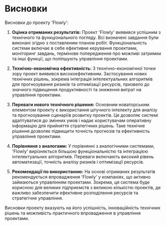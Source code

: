 # Висновки

Висновки до проекту 'Flowly':

1. **Оцінка отриманих результатів:**
   Проект 'Flowly' виявився успішним з технічного та функціонального погляду. Всі визначені завдання були виконані згідно з поставленим планом робіт. Функціональність системи включає в себе ефективне керування проектами, моніторинг завдань, термінове попередження про можливі затримки та інші функції, що поліпшують управління проектами.

2. **Технічно-економічна ефективність:**
   З технічно-економічної точки зору проект виявився високоефективним. Застосування нових технічних рішень, зокрема інтеграція інтелектуальних алгоритмів для прогнозування ризиків та оптимізації ресурсів, призвело до значного підвищення продуктивності та зниження витрат на управління проектами.

3. **Переваги нового технічного рішення:**
   Основним новаторським елементом проекту є використання штучного інтелекту для аналізу та прогнозування сценаріїв розвитку проектів. Це дозволяє системі адаптуватися до змінних умов і надає користувачам оперативну інформацію для прийняття стратегічних рішень. Таке технічне рішення дозволяє підвищити точність прогнозів та ефективність управління проектами.

4. **Порівняння з аналогами:**
   У порівнянні з аналогічними системами, 'Flowly' вирізняється більшою функціональністю та інтеграцією інтелектуальних алгоритмів. Переваги включають високий рівень автоматизації, точність аналізу ризиків і оптимізації ресурсів.

5. **Рекомендації по використанню:**
   На основі отриманих результатів рекомендується впровадження 'Flowly' у компаніях, що активно займаються управлінням проектами. Зокрема, ця система буде корисною для великих підприємств з великою кількістю проектів, де важливо забезпечити ефективне розподілення ресурсів та стратегічне управління.

Висновки проекту вказують на його успішність, інноваційність технічних рішень та можливість практичного впровадження в управління проектами.